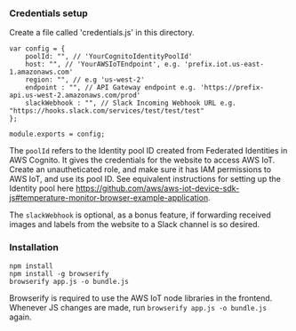 
### Credentials setup
Create a file called 'credentials.js' in this directory.
```
var config = {
	poolId: "", // 'YourCognitoIdentityPoolId'
	host: "", // 'YourAWSIoTEndpoint', e.g. 'prefix.iot.us-east-1.amazonaws.com'
	region: "", // e.g 'us-west-2'
	endpoint : "", // API Gateway endpoint e.g. 'https://prefix-api.us-west-2.amazonaws.com/prod'
	slackWebhook : "", // Slack Incoming Webhook URL e.g. "https://hooks.slack.com/services/test/test/test" 
};

module.exports = config;
```

The `poolId` refers to the Identity pool ID created from Federated Identities in AWS Cognito. It gives the credentials for the website to access AWS IoT. Create an unautheticated role, and make sure it has IAM permissions to AWS IoT, and use its pool ID. See equivalent instructions for setting up the Identity pool here https://github.com/aws/aws-iot-device-sdk-js#temperature-monitor-browser-example-application.

The `slackWebhook` is optional, as a bonus feature, if forwarding received images and labels from the website to a Slack channel is so desired. 

### Installation
```
npm install
npm install -g browserify
browserify app.js -o bundle.js
```
Browserify is required to use the AWS IoT node libraries in the frontend. Whenever JS changes are made, run `browserify app.js -o bundle.js` again.
